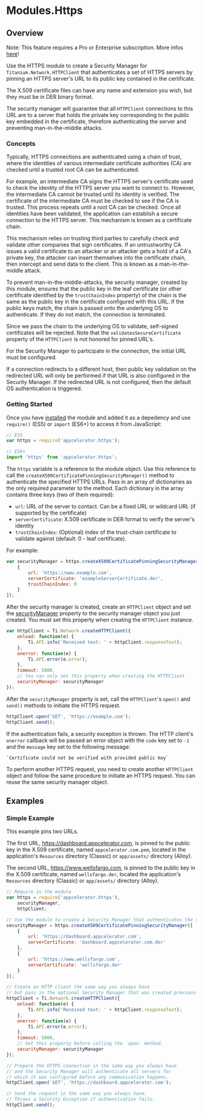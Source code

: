 # Modules.Https

<TypeHeader/>

## Overview

<p class="note">Note: This feature requires a Pro or Enterprise subscription. More infos <a href="https://www.appcelerator.com/pricing/" target="_blank">here</a>!</p>

Use the HTTPS module to create a Security Manager for `Titanium.Network.HTTPClient`
that authenticates a set of HTTPS servers by pinning an HTTPS server's URL to its
public key contained in the certificate.

The X.509 certificate files can have any name and extension you
wish, but they must be in DER binary format.

The security manager will guarantee that all `HTTPClient` connections to this URL
are to a server that holds the private key corresponding to the public key embedded in the
certificate, therefore authenticating the server and preventing man-in-the-middle attacks.

### Concepts

Typically, HTTPS connections are authenticated using a chain of trust, where the identities of various
intermediate certificate authorities (CA) are checked until a trusted root CA can be authenticated.

For example, an intermediate CA signs the HTTPS server's certificate used to check the identity
of the HTTPS server you want to connect to.  However, the intermediate CA cannot be trusted
until its identity is verified. The certificate of the intermediate CA must be checked to see if the
CA is trusted. This process repeats until a root CA can be checked.
Once all identities have been validated, the application can establish
a secure connection to the HTTPS server.  This mechanism is known as a certificate chain.

This mechanism relies on trusting third parties to carefully check and validate other companies
that sign certificates.  If an untrustworthy CA issues a valid certificate to
an attacker or an attacker gets a hold of a CA's private key, the attacker can insert
themselves into the certificate chain, then intercept and send data to the client.
This is known as a man-in-the-middle attack.

To prevent man-in-the-middle-attacks, the security manager,
created by this module, ensures that the public key in the leaf certificate (or other certificate identified
by the `trustChainIndex` property) of the chain is the same as the public key in the certificate configured 
with this URL. If the public keys match, the chain is passed onto the underlying OS to authenticate. 
If they do not match, the connection is terminated.

Since we pass the chain to the underlying OS to validate, self-signed certificates will be rejected.
Note that the `validatesSecureCertificate` property of the `HTTPClient` is not honored for pinned URL's.

For the Security Manager to participate in the connection, the initial URL must be configured.

If a connection redirects to a different host, then public key validation on the redirected URL will
only be performed if that URL is also configured in the Security Manager. If the redirected URL is
not configured, then the default OS authentication is triggered.

### Getting Started

Once you have [installed](#!/guide/Using_a_Module) the module and added it as a depedency and
use `require()` (ES5) or `import` (ES6+) to access it from JavaScript:

``` javascript
// ES5
var https = require('appcelerator.https');

// ES6+
import 'https' from 'appcelerator.https';
```

The `https` variable is a reference to the module object.  Use this reference to call the 
`createX509CertificatePinningSecurityManager()` method to authenticate the specified HTTPS URLs.
Pass in an array of dictionaries as the only required parameter to the method. Each
dictionary in the array contains three keys (two of them required):

  * `url`: URL of the server to contact. Can be a fixed URL or wildcard URL (if supported by the certificate)
  * `serverCertificate`: X.509 certificate in DER format to verify the server's identity
  * `trustChainIndex`: (Optional) index of the trust-chain certificate to validate against (default: 0 - leaf certificate). 

For example:

``` javascript
var securityManager = https.createX509CertificatePinningSecurityManager([
    {
        url: 'https://www.example.com',
        serverCertificate: 'exampleServerCertificate.der',
        trustChainIndex: 0
    }
]);
```

After the security manager is created, create an `HTTPClient` object and set the
[securityManager](Titanium.Network.HTTPClient.securityManager) property to the security manager
object you just created.  You must set this property when creating the `HTTPClient` instance.

``` javascript
var httpClient = Ti.Network.createHTTPClient({
    onload: function(e) {
        Ti.API.info('Received text: ' + httpClient.responseText);
    },
    onerror: function(e) {
        Ti.API.error(e.error);
    },
    timeout: 5000,
    // You can only set this property when creating the HTTPClient
    securityManager: securityManager
});
```

After the `securityManager` property is set, call the `HTTPClient`'s `open()` and `send()`
methods to initiate the HTTPS request.

``` javascript
httpClient.open('GET', 'https://example.com');
httpClient.send();
```

If the authentication fails, a security exception is thrown. The HTTP client's `onerror`
callback will be passed an error object with the `code` key set to `-1` and the `message` key
set to the following message:

    `Certificate could not be verified with provided public key`

To perform another HTTPS request, you need to create another `HTTPClient` object and follow the
same procedure to initiate an HTTPS request.  You can reuse the same security manager object.

## Examples

### Simple Example

This example pins two URLs.
 
The first URL, https://dashboard.appcelerator.com, is pinned to the
public key in the X.509 certificate, named `appcelerator.com.pem`, located in the
application's `Resources` directory (Classic) or `app/assets/` directory (Alloy).

The second URL, https://www.wellsfargo.com, is pinned to the public
key in the X.509 certificate, named `wellsfargo.der`, located the application's
`Resources` directory (Classic) or `app/assets/` directory (Alloy).

``` javascript
// Require in the module
var https = require('appcelerator.https'),
    securityManager,
    httpClient;

// Use the module to create a Security Manager that authenticates the specified URLs
securityManager = https.createX509CertificatePinningSecurityManager([
    {
        url: 'https://dashboard.appcelerator.com',
        serverCertificate: 'dashboard.appcelerator.com.der'
    },
    {
        url: 'https://www.wellsfargo.com',
        serverCertificate: 'wellsfargo.der'
    }
]);

// Create an HTTP client the same way you always have
// but pass in the optional Security Manager that was created previously.
httpClient = Ti.Network.createHTTPClient({
    onload: function(e) {
        Ti.API.info('Received text: ' + httpClient.responseText);
    },
    onerror: function(e) {
        Ti.API.error(e.error);
    },
    timeout: 5000,
    // Set this property before calling the `open` method. 
    securityManager: securityManager
});

// Prepare the HTTPS connection in the same way you always have
// and the Security Manager will authenticate all servers for
// which it was configured before any communication happens.
httpClient.open('GET', 'https://dashboard.appcelerator.com');

// Send the request in the same way you always have.
// Throws a Security Exception if authentication fails.
httpClient.send();
```

<ApiDocs/>
